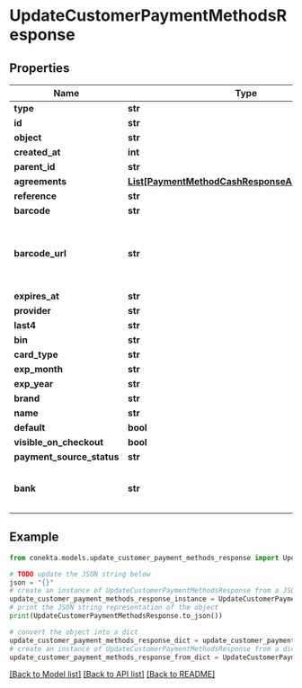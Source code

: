 # UpdateCustomerPaymentMethodsResponse


## Properties

Name | Type | Description | Notes
------------ | ------------- | ------------- | -------------
**type** | **str** |  | 
**id** | **str** |  | 
**object** | **str** |  | 
**created_at** | **int** |  | 
**parent_id** | **str** |  | [optional] 
**agreements** | [**List[PaymentMethodCashResponseAllOfAgreements]**](PaymentMethodCashResponseAllOfAgreements.md) |  | [optional] 
**reference** | **str** |  | [optional] 
**barcode** | **str** |  | [optional] 
**barcode_url** | **str** | URL to the barcode image, reference is the same as barcode | [optional] 
**expires_at** | **str** |  | [optional] 
**provider** | **str** |  | [optional] 
**last4** | **str** |  | [optional] 
**bin** | **str** |  | [optional] 
**card_type** | **str** |  | [optional] 
**exp_month** | **str** |  | [optional] 
**exp_year** | **str** |  | [optional] 
**brand** | **str** |  | [optional] 
**name** | **str** |  | [optional] 
**default** | **bool** |  | [optional] 
**visible_on_checkout** | **bool** |  | [optional] 
**payment_source_status** | **str** |  | [optional] 
**bank** | **str** | Bank name for the SPEI payment method | [optional] 

## Example

```python
from conekta.models.update_customer_payment_methods_response import UpdateCustomerPaymentMethodsResponse

# TODO update the JSON string below
json = "{}"
# create an instance of UpdateCustomerPaymentMethodsResponse from a JSON string
update_customer_payment_methods_response_instance = UpdateCustomerPaymentMethodsResponse.from_json(json)
# print the JSON string representation of the object
print(UpdateCustomerPaymentMethodsResponse.to_json())

# convert the object into a dict
update_customer_payment_methods_response_dict = update_customer_payment_methods_response_instance.to_dict()
# create an instance of UpdateCustomerPaymentMethodsResponse from a dict
update_customer_payment_methods_response_from_dict = UpdateCustomerPaymentMethodsResponse.from_dict(update_customer_payment_methods_response_dict)
```
[[Back to Model list]](../README.md#documentation-for-models) [[Back to API list]](../README.md#documentation-for-api-endpoints) [[Back to README]](../README.md)


